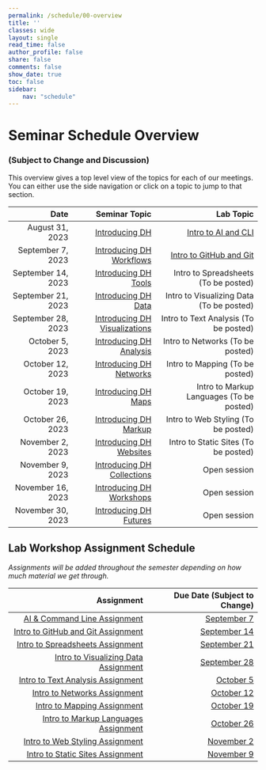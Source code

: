 ```yaml
---
permalink: /schedule/00-overview
title: ''
classes: wide
layout: single
read_time: false
author_profile: false
share: false
comments: false
show_date: true
toc: false
sidebar:
    nav: "schedule"
---
```


<h1> Seminar Schedule Overview</h1>
<h3>(Subject to Change and Discussion)</h3>

This overview gives a top level view of the topics for each of our meetings. You can either use the side navigation or click on a topic to jump to that section.

|  Date | Seminar Topic | Lab Topic |
| -----------------: | --------------: | --------------: |
| August 31, 2023 | [Introducing DH]({{site.baseurl}}/schedule/01-introducing-dh) | [Intro to AI and CLI]({{site.baseurl}}/materials/intro-ai-cli/01-course-ai-tools) |
| September 7, 2023 | [Introducing DH Workflows]({{site.baseurl}}/schedule/02-introducing-dh-workflows) | [Intro to GitHub and Git]({{site.baseurl}}/materials/intro-github-git/01-intro-github) |
| September 14, 2023 | [Introducing DH Tools]({{site.baseurl}}/schedule/03-introducing-dh-tools) | Intro to Spreadsheets (To be posted) |
| September 21, 2023 | [Introducing DH Data]({{site.baseurl}}/schedule/04-introducing-dh-data) | Intro to Visualizing Data (To be posted) |
| September 28, 2023 | [Introducing DH Visualizations]({{site.baseurl}}/schedule/05-introducing-dh-visualizations) | Intro to Text Analysis (To be posted) |
| October 5, 2023 | [Introducing DH Analysis]({{site.baseurl}}/schedule/06-introducing-dh-analysis) | Intro to Networks (To be posted) |
| October 12, 2023 | [Introducing DH Networks]({{site.baseurl}}/schedule/07-introducing-dh-networks) | Intro to Mapping (To be posted) |
| October 19, 2023 | [Introducing DH Maps]({{site.baseurl}}/schedule/08-introducing-dh-maps) | Intro to Markup Languages (To be posted) |
| October 26, 2023 | [Introducing DH Markup]({{site.baseurl}}/schedule/09-introducing-dh-markup) | Intro to Web Styling (To be posted) |
| November 2, 2023 | [Introducing DH Websites]({{site.baseurl}}/schedule/10-introducing-dh-websites) | Intro to Static Sites (To be posted) |
| November 9, 2023 | [Introducing DH Collections]({{site.baseurl}}/schedule/11-introducing-dh-collections) | Open session |
| November 16, 2023 | [Introducing DH Workshops]({{site.baseurl}}/schedule/12-introducing-dh-workshops) | Open session |
| November 30, 2023 | [Introducing DH Futures]({{site.baseurl}}/schedule/13-introducing-dh-futures) | Open session |


## Lab Workshop Assignment Schedule

*Assignments will be added throughout the semester depending on how much material we get through.*

| Assignment | Due Date (Subject to Change) |
| -----------------: | --------------: |
| [AI & Command Line Assignment]({{site.baseurl}}/materials/intro-ai-cli/02-command-line#ai--command-line-assignment) | [September 7]({{site.baseurl}}/schedule/02-introducing-dh-workflows) |
| [Intro to GitHub and Git Assignment]({{site.baseurl}}/materials/intro-github-git/02-intro-git#assignment) | [September 14]({{site.baseurl}}/schedule/03-introducing-dh-tools) |
| [Intro to Spreadsheets Assignment](#) | [September 21]({{site.baseurl}}/schedule/04-introducing-dh-data) |
| [Intro to Visualizing Data Assignment](#) | [September 28]({{site.baseurl}}/schedule/05-introducing-dh-visualizations) |
| [Intro to Text Analysis Assignment](#) | [October 5]({{site.baseurl}}/schedule/06-introducing-dh-analysis) |
| [Intro to Networks Assignment](#) | [October 12]({{site.baseurl}}/schedule/07-introducing-dh-networks) |
| [Intro to Mapping Assignment](#) | [October 19]({{site.baseurl}}/schedule/08-introducing-dh-maps) |
| [Intro to Markup Languages Assignment](#) | [October 26]({{site.baseurl}}/schedule/09-introducing-dh-markup) |
| [Intro to Web Styling Assignment](#) | [November 2]({{site.baseurl}}/schedule/10-introducing-dh-websites) |
| [Intro to Static Sites Assignment](#) | [November 9]({{site.baseurl}}/schedule/11-introducing-dh-collections) |


